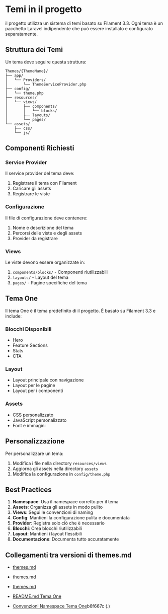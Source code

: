 # Temi in il progetto

il progetto utilizza un sistema di temi basato su Filament 3.3. Ogni tema è un pacchetto Laravel indipendente che può essere installato e configurato separatamente.

## Struttura dei Temi

Un tema deve seguire questa struttura:

```
Themes/{ThemeName}/
├── app/
│   └── Providers/
│       └── ThemeServiceProvider.php
├── config/
│   └── theme.php
├── resources/
│   └── views/
│       ├── components/
│       │   └── blocks/
│       ├── layouts/
│       └── pages/
└── assets/
    ├── css/
    └── js/
```

## Componenti Richiesti

### Service Provider
Il service provider del tema deve:
1. Registrare il tema con Filament
2. Caricare gli assets
3. Registrare le viste

### Configurazione
Il file di configurazione deve contenere:
1. Nome e descrizione del tema
2. Percorsi delle viste e degli assets
3. Provider da registrare

### Views
Le viste devono essere organizzate in:
1. `components/blocks/` - Componenti riutilizzabili
2. `layouts/` - Layout del tema
3. `pages/` - Pagine specifiche del tema

## Tema One

Il tema One è il tema predefinito di il progetto. È basato su Filament 3.3 e include:

### Blocchi Disponibili
- Hero
- Feature Sections
- Stats
- CTA

### Layout
- Layout principale con navigazione
- Layout per le pagine
- Layout per i componenti

### Assets
- CSS personalizzato
- JavaScript personalizzato
- Font e immagini

## Personalizzazione

Per personalizzare un tema:

1. Modifica i file nella directory `resources/views`
2. Aggiorna gli assets nella directory `assets`
3. Modifica la configurazione in `config/theme.php`

## Best Practices

1. **Namespace**: Usa il namespace corretto per il tema
2. **Assets**: Organizza gli assets in modo pulito
3. **Views**: Segui le convenzioni di naming
4. **Config**: Mantieni la configurazione pulita e documentata
5. **Provider**: Registra solo ciò che è necessario
6. **Blocchi**: Crea blocchi riutilizzabili
7. **Layout**: Mantieni i layout flessibili
8. **Documentazione**: Documenta tutto accuratamente 
## Collegamenti tra versioni di themes.md
* [themes.md](docs/rules/themes.md)
* [themes.md](../../../Xot/docs/themes.md)
* [themes.md](../../../Cms/docs/frontoffice/themes.md)

* [README.md Tema One](/var/www/html/_bases/base_ptvx_fila3_mono/laravel/Themes/One/docs/README.md)
* [Convenzioni Namespace Tema One](/var/www/html/_bases/base_ptvx_fila3_mono/laravel/Themes/One/docs/namespace-conventions.md)b6f667c (.)


